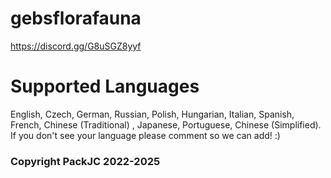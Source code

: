 
# gebsflorafauna
https://discord.gg/G8uSGZ8yyf

# Supported Languages
English, Czech, German, Russian, Polish, Hungarian, Italian, Spanish, French, Chinese (Traditional) , Japanese, Portuguese, Chinese (Simplified). If you don't see your language please comment so we can add! :)


### Copyright PackJC 2022-2025
